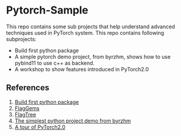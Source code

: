 # Pytorch-Sample
This repo contains some sub projects that help understand advanced techniques used in PyTorch system. This repo contains following subprojects:
* Build first python package
* A simple pytorch demo project, from byrzhm, shows how to use pybind11 to use c++ as backend.
* A workshop to show features introduced in PyTorch2.0

## References
1. [Build first python package](https://medium.com/@ebimsv/building-python-packages-07fbfbb959a9)
2. [FlagGems](https://github.com/FlagOpen/FlagGems)
3. [FlagTree](https://github.com/FlagTree/flagtree)
4. [The simplest python project demo from byrzhm](https://github.com/byrzhm/cuda-examples)
5. [A tour of PyTorch2.0](https://shashankprasanna.com/workshops/a-tour-of-pytorch2/)
